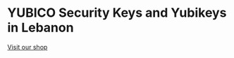 # YUBICO Security Keys and Yubikeys in Lebanon

[Visit our shop](https://www.witslb.com/product-category/security-hardware/security-key-mfa-passkey-lebanon/)

